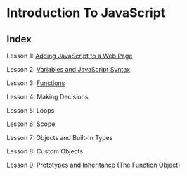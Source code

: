 # Introduction To JavaScript

## Index
Lesson 1: [Adding JavaScript to a Web Page](https://github.com/karan-cheema/JavaScript-A-Jeremy-McPeak-Book/tree/main/Introduction%20To%20JavaScript/Lesson%201)

Lesson 2: [Variables and JavaScript Syntax](https://github.com/karan-cheema/JavaScript-A-Jeremy-McPeak-Book/tree/main/Introduction%20To%20JavaScript/Lesson%202)

Lesson 3: [Functions](https://github.com/karan-cheema/JavaScript-A-Jeremy-McPeak-Book/tree/main/Introduction%20To%20JavaScript/Lesson%203)

Lesson 4: Making Decisions

Lesson 5: Loops

Lesson 6: Scope

Lesson 7: Objects and Built-In Types

Lesson 8: Custom Objects

Lesson 9: Prototypes and Inheritance (The Function Object)
